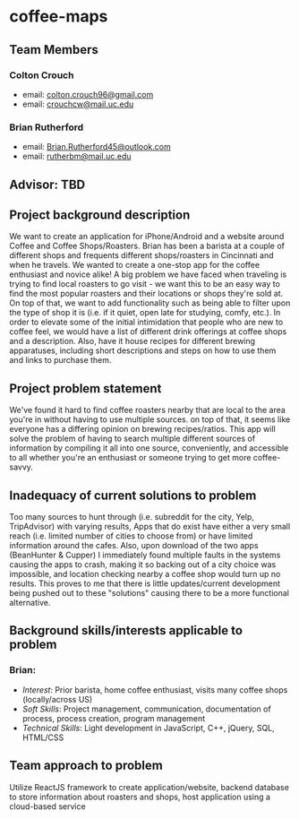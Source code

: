 # coffee-maps

## Team Members
### Colton Crouch
* email: colton.crouch96@gmail.com
* email: crouchcw@mail.uc.edu

### Brian Rutherford
* email: Brian.Rutherford45@outlook.com
* email: rutherbm@mail.uc.edu

## Advisor: TBD

## Project background description
We want to create an application for iPhone/Android and a website around Coffee and Coffee Shops/Roasters. Brian has been a barista at a couple of different shops and frequents different shops/roasters in Cincinnati and when he travels. We wanted to create a one-stop app for the coffee enthusiast and novice alike! A big problem we have faced when traveling is trying to find local roasters to go visit - we want this to be an easy way to find the most popular roasters and their locations or shops they're sold at. On top of that, we want to add functionality such as being able to filter upon the type of shop it is (i.e. if it quiet, open late for studying, comfy, etc.). In order to elevate some of the initial intimidation that people who are new to coffee feel, we would have a list of different drink offerings at coffee shops and a description. Also, have it house recipes for different brewing apparatuses, including short descriptions and steps on how to use them and links to purchase them.

## Project problem statement
We've found it hard to find coffee roasters nearby that are local to the area you're in without having to use multiple sources. on top of that, it seems like everyone has a differing opinion on brewing recipes/ratios. This app will solve the problem of having to search multiple different sources of information by compiling it all into one source, conveniently, and accessible to all whether you're an enthusiast or someone trying to get more coffee-savvy.

## Inadequacy of current solutions to problem
Too many sources to hunt through (i.e. subreddit for the city, Yelp, TripAdvisor) with varying results, Apps that do exist have either a very small reach (i.e. limited number of cities to choose from) or have limited information around the cafes. Also, upon download of the two apps (BeanHunter & Cupper) I immediately found multiple faults in the systems causing the apps to crash, making it so backing out of a city choice was impossible, and location checking nearby a coffee shop would turn up no results. This proves to me that there is little updates/current development being pushed out to these "solutions" causing there to be a more functional alternative. 

## Background skills/interests applicable to problem
### Brian: 
* _Interest_: Prior barista, home coffee enthusiast, visits many coffee shops (locally/across US) 
* _Soft Skills_: Project management, communication, documentation of process, process creation, program management
* _Technical Skills_: Light development in JavaScript, C++, jQuery, SQL, HTML/CSS

## Team approach to problem
Utilize ReactJS framework to create application/website, backend database to store information about roasters and shops, host application using a cloud-based service
